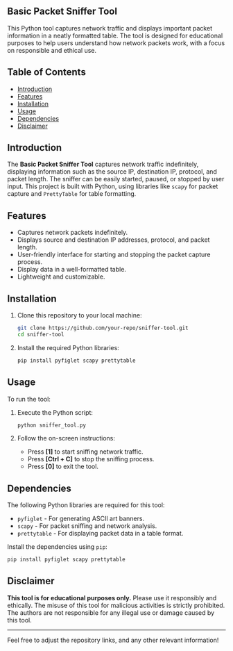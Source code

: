 ## Basic Packet Sniffer Tool ##

This Python tool captures network traffic and displays important packet information in a neatly formatted table. The tool is designed for educational purposes to help users understand how network packets work, with a focus on responsible and ethical use.

## Table of Contents
- [Introduction](#introduction)
- [Features](#features)
- [Installation](#installation)
- [Usage](#usage)
- [Dependencies](#dependencies)
- [Disclaimer](#disclaimer)

## Introduction

The **Basic Packet Sniffer Tool** captures network traffic indefinitely, displaying information such as the source IP, destination IP, protocol, and packet length. The sniffer can be easily started, paused, or stopped by user input. This project is built with Python, using libraries like `scapy` for packet capture and `PrettyTable` for table formatting.

## Features
- Captures network packets indefinitely.
- Displays source and destination IP addresses, protocol, and packet length.
- User-friendly interface for starting and stopping the packet capture process.
- Display data in a well-formatted table.
- Lightweight and customizable.

## Installation

1. Clone this repository to your local machine:

   ```bash
   git clone https://github.com/your-repo/sniffer-tool.git
   cd sniffer-tool
   ```

2. Install the required Python libraries:

   ```bash
   pip install pyfiglet scapy prettytable
   ```

## Usage

To run the tool:

1. Execute the Python script:

   ```bash
   python sniffer_tool.py
   ```

2. Follow the on-screen instructions:
   - Press **[1]** to start sniffing network traffic.
   - Press **[Ctrl + C]** to stop the sniffing process.
   - Press **[0]** to exit the tool.

## Dependencies

The following Python libraries are required for this tool:
- `pyfiglet` - For generating ASCII art banners.
- `scapy` - For packet sniffing and network analysis.
- `prettytable` - For displaying packet data in a table format.

Install the dependencies using `pip`:

```bash
pip install pyfiglet scapy prettytable
```

## Disclaimer

**This tool is for educational purposes only.** Please use it responsibly and ethically. The misuse of this tool for malicious activities is strictly prohibited. The authors are not responsible for any illegal use or damage caused by this tool.

---

Feel free to adjust the repository links, and any other relevant information!
